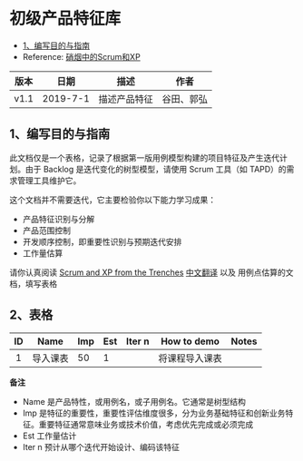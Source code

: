 # 初级产品特征库

- [1、编写目的与指南](https://github.com/sysu-coursecard/Coursecard2.0/blob/master/dashboard/05-product-backlog#1编写目的与指南)
- Reference: [硝烟中的Scrum和XP](http://www.infoq.com/cn/minibooks/scrum-xp-from-the-trenches)

| 版本 |   日期    |           描述           |     作者     |
| :--: | :-------: | :----------------------: | :----------: |
| v1.1 | 2019-7-1 | 描述产品特征 | 谷田、郭弘 |

## 1、编写目的与指南

此文档仅是一个表格，记录了根据第一版用例模型构建的项目特征及产生迭代计划。由于 Backlog 是迭代变化的树型模型，请使用 Scrum 工具（如 TAPD）的需求管理工具维护它。

这个文档并不需要迭代，它主要检验你以下能力学习成果：

- 产品特征识别与分解
- 产品范围控制
- 开发顺序控制，即重要性识别与预期迭代安排
- 工作量估算

请你认真阅读 [Scrum and XP from the Trenches](https://www.infoq.com/minibooks/scrum-xp-from-the-trenches-2) [中文翻译](http://www.infoq.com/cn/minibooks/scrum-xp-from-the-trenches) 以及 用例点估算的文档，填写表格

## 2、表格

|  ID  |   Name   | Imp  | Est  | Iter n | How to demo    | Notes |
| :--: | :------: | ---- | ---- | :----: | -------------- | ----- |
|  1   | 导入课表 | 50   | 1    |        | 将课程导入课表 |       |

**备注**

- Name 是产品特性，或用例名，或子用例名。它通常是树型结构
- Imp 是特征的重要性，重要性评估维度很多，分为业务基础特征和创新业务特征。重要特征通常意味业务或技术价值，考虑优先完成或必须完成
- Est 工作量估计
- Iter n 预计从哪个迭代开始设计、编码该特征